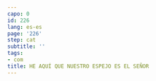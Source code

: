 ```yaml
---
capo: 0
id: 226
lang: es-es
page: '226'
step: cat
subtitle: ''
tags:
- com
title: HE AQUÍ QUE NUESTRO ESPEJO ES EL SEÑOR
---
```

